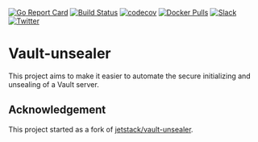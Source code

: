 [![Go Report Card](https://goreportcard.com/badge/github.com/kube-vault/unsealer)](https://goreportcard.com/report/github.com/kube-vault/unsealer)
[![Build Status](https://travis-ci.org/kube-vault/unsealer.svg?branch=master)](https://travis-ci.org/kube-vault/unsealer)
[![codecov](https://codecov.io/gh/kube-vault/unsealer/branch/master/graph/badge.svg)](https://codecov.io/gh/kube-vault/unsealer)
[![Docker Pulls](https://img.shields.io/docker/pulls/kubevault/unsealer.svg)](https://hub.docker.com/r/kubevault/unsealer/)
[![Slack](https://slack.appscode.com/badge.svg)](https://slack.appscode.com)
[![Twitter](https://img.shields.io/twitter/follow/appscodehq.svg?style=social&logo=twitter&label=Follow)](https://twitter.com/intent/follow?screen_name=AppsCodeHQ)

# Vault-unsealer

This project aims to make it easier to automate the secure initializing and unsealing of a Vault
server.

## Acknowledgement
This project started as a fork of [jetstack/vault-unsealer](https://github.com/jetstack/vault-unsealer).

